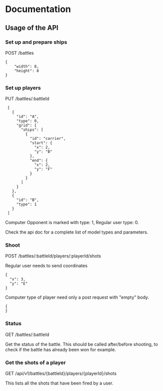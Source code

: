 # Documentation

## Usage of the API

### Set up and prepare ships

POST /battles

    {
        "width": 8,
        "height": 8
    }

### Set up players

PUT /battles/:battleId

     [
       {
         "id": "A",
         "type": 0,
         "grid": {
           "ships": [
             {
               "id": "carrier",
               "start": {
                 "x": 2,
                 "y": "B"
               },
               "end": {
                 "x": 2,
                 "y": "F"
               }
             }
           ]
         }
       },
       {
         "id": "B",
         "type": 1
       }
     ] 

Computer Opponent is marked with type: 1, Regular user type: 0.

Check the api doc for a complete list of model types and parameters.

### Shoot

POST /battles/:battleId/players/:playerId/shots

Regular user needs to send coordinates

    {
      "x": 3,
      "y": "E"
    }
    
Computer type of player need only a post request with "empty" body. 

    {
    }

### Status

GET /battles/:battleId

Get the status of the battle. This should be called after/before shooting, 
to check if the battle has already been won for example. 


### Get the shots of a player

GET /api/v1/battles/{battleId}/players/{playerId}/shots

This lists all the shots that have been fired by a user.
